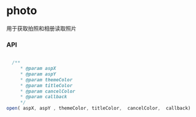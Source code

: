 # photo

用于获取拍照和相册读取照片

### API

```js

  /** 
     * @param aspX
     * @param aspY
     * @param themeColor
     * @param titleColor
     * @param cancelColor
     * @param callback
     */
open( aspX, aspY , themeColor, titleColor,  cancelColor,  callback)

```



